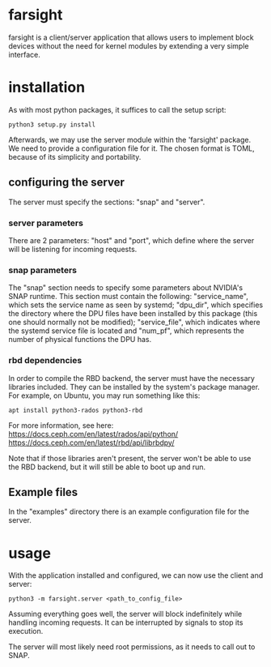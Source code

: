 # farsight

farsight is a client/server application that allows users to implement block devices
without the need for kernel modules by extending a very simple interface.

# installation

As with most python packages, it suffices to call the setup script:

```shell
python3 setup.py install
```

Afterwards, we may use the server module within the 'farsight' package. We need
to provide a configuration file for it. The chosen format is TOML, because of
its simplicity and portability.

## configuring the server
The server must specify the sections: "snap" and "server".

### server parameters
There are 2 parameters: "host" and "port", which define where the server will
be listening for incoming requests.

### snap parameters
The "snap" section needs to specify some parameters about NVIDIA's SNAP runtime.
This section must contain the following: "service_name", which sets the service
name as seen by systemd; "dpu_dir", which specifies the directory where the DPU
files have been installed by this package (this one should normally not be modified);
"service_file", which indicates where the systemd service file is located and
"num_pf", which represents the number of physical functions the DPU has.

### rbd dependencies
In order to compile the RBD backend, the server must have the necessary
libraries included. They can be installed by the system's package manager.
For example, on Ubuntu, you may run something like this:

```shell
apt install python3-rados python3-rbd
```

For more information, see here:
<https://docs.ceph.com/en/latest/rados/api/python/>
<https://docs.ceph.com/en/latest/rbd/api/librbdpy/>

Note that if those libraries aren't present, the server won't be able to
use the RBD backend, but it will still be able to boot up and run.

## Example files
In the "examples" directory there is an example configuration file for the server.

# usage
With the application installed and configured, we can now use the client and
server:

```shell
python3 -m farsight.server <path_to_config_file>
```

Assuming everything goes well, the server will block indefinitely while
handling incoming requests. It can be interrupted by signals to stop its
execution.

The server will most likely need root permissions, as it needs to call out
to SNAP.

